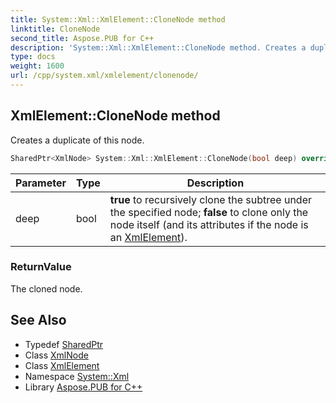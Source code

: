 ```yaml
---
title: System::Xml::XmlElement::CloneNode method
linktitle: CloneNode
second_title: Aspose.PUB for C++
description: 'System::Xml::XmlElement::CloneNode method. Creates a duplicate of this node in C++.'
type: docs
weight: 1600
url: /cpp/system.xml/xmlelement/clonenode/
---
```

## XmlElement::CloneNode method


Creates a duplicate of this node.

```cpp
SharedPtr<XmlNode> System::Xml::XmlElement::CloneNode(bool deep) override
```


| Parameter | Type | Description |
| --- | --- | --- |
| deep | bool | **true** to recursively clone the subtree under the specified node; **false** to clone only the node itself (and its attributes if the node is an [XmlElement](../)). |

### ReturnValue

The cloned node.

## See Also

* Typedef [SharedPtr](../../../system/sharedptr/)
* Class [XmlNode](../../xmlnode/)
* Class [XmlElement](../)
* Namespace [System::Xml](../../)
* Library [Aspose.PUB for C++](../../../)
